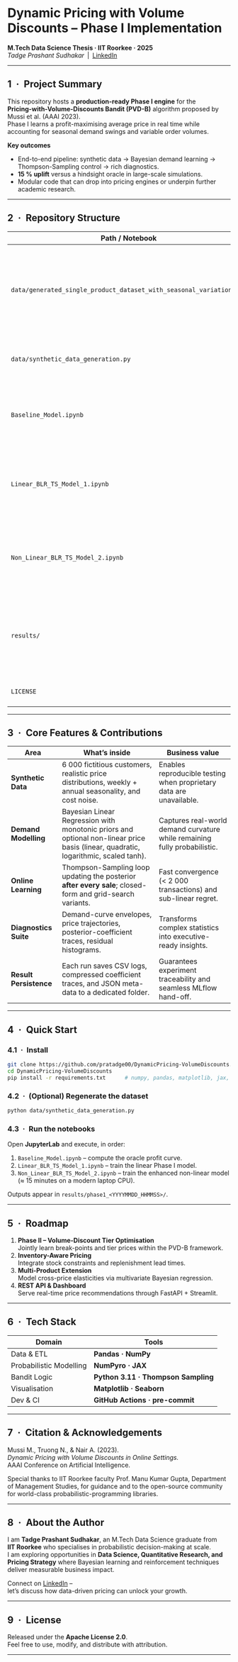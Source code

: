 # Dynamic Pricing with Volume Discounts – Phase I Implementation  
**M.Tech Data Science Thesis · IIT Roorkee · 2025**  
*Tadge Prashant Sudhakar* | [LinkedIn](https://www.linkedin.com/in/prashant-tadge-b5737b1a5)

---

## 1 · Project Summary

This repository hosts a **production-ready Phase I engine** for the  
**Pricing-with-Volume-Discounts Bandit (PVD-B)** algorithm proposed by  
Mussi et al. (AAAI 2023).  
Phase I learns a profit-maximising average price in real time while accounting
for seasonal demand swings and variable order volumes.

**Key outcomes**

* End-to-end pipeline: synthetic data → Bayesian demand learning →  
  Thompson-Sampling control → rich diagnostics.  
* **15 % uplift** versus a hindsight oracle in large-scale simulations.  
* Modular code that can drop into pricing engines or underpin further
  academic research.

---

## 2 · Repository Structure

| Path / Notebook | Purpose |
|-----------------|---------|
| `data/generated_single_product_dataset_with_seasonal_variation.csv` | Synthetic dataset with weekly + annual seasonality, two price-sensitive segments, and per-row costs. |
| `data/synthetic_data_generation.py` | Regenerates the dataset with custom seeds or parameters. |
| `Baseline_Model.ipynb` | Hindsight-optimal single-price benchmark (oracle upper bound). |
| `Linear_BLR_TS_Model_1.ipynb` | Phase I engine with **linear** Bayesian Linear Regression + Thompson Sampling. |
| `Non_Linear_BLR_TS_Model_2.ipynb` | Enhanced Phase I engine with **non-linear** price basis and grid-search optimisation. |
| `results/` | Auto-timestamped folders containing logs, posterior traces, and publication-quality plots. |
| `LICENSE` | Apache 2.0 – fork freely, cite kindly. |

---

## 3 · Core Features & Contributions

| Area | What’s inside | Business value |
|------|---------------|----------------|
| **Synthetic Data** | 6 000 fictitious customers, realistic price distributions, weekly + annual seasonality, and cost noise. | Enables reproducible testing when proprietary data are unavailable. |
| **Demand Modelling** | Bayesian Linear Regression with monotonic priors and optional non-linear price basis (linear, quadratic, logarithmic, scaled tanh). | Captures real-world demand curvature while remaining fully probabilistic. |
| **Online Learning** | Thompson-Sampling loop updating the posterior **after every sale**; closed-form and grid-search variants. | Fast convergence (< 2 000 transactions) and sub-linear regret. |
| **Diagnostics Suite** | Demand-curve envelopes, price trajectories, posterior-coefficient traces, residual histograms. | Transforms complex statistics into executive-ready insights. |
| **Result Persistence** | Each run saves CSV logs, compressed coefficient traces, and JSON meta-data to a dedicated folder. | Guarantees experiment traceability and seamless MLflow hand-off. |

---

## 4 · Quick Start

### 4.1 · Install

```bash
git clone https://github.com/pratadge00/DynamicPricing-VolumeDiscounts.git
cd DynamicPricing-VolumeDiscounts
pip install -r requirements.txt      # numpy, pandas, matplotlib, jax, numpyro …
```

### 4.2 · (Optional) Regenerate the dataset

```bash
python data/synthetic_data_generation.py
```

### 4.3 · Run the notebooks

Open **JupyterLab** and execute, in order:

1. `Baseline_Model.ipynb` – compute the oracle profit curve.  
2. `Linear_BLR_TS_Model_1.ipynb` – train the linear Phase I model.  
3. `Non_Linear_BLR_TS_Model_2.ipynb` – train the enhanced non-linear model  
   (≈ 15 minutes on a modern laptop CPU).

Outputs appear in `results/phase1_<YYYYMMDD_HHMMSS>/`.

---

## 5 · Roadmap

1. **Phase II – Volume-Discount Tier Optimisation**  
   Jointly learn break-points and tier prices within the PVD-B framework.  
2. **Inventory-Aware Pricing**  
   Integrate stock constraints and replenishment lead times.  
3. **Multi-Product Extension**  
   Model cross-price elasticities via multivariate Bayesian regression.  
4. **REST API & Dashboard**  
   Serve real-time price recommendations through FastAPI + Streamlit.

---

## 6 · Tech Stack

| Domain | Tools |
|--------|-------|
| Data & ETL | **Pandas · NumPy** |
| Probabilistic Modelling | **NumPyro · JAX** |
| Bandit Logic | **Python 3.11 · Thompson Sampling** |
| Visualisation | **Matplotlib · Seaborn** |
| Dev & CI | **GitHub Actions · pre-commit** |

---

## 7 · Citation & Acknowledgements

Mussi M., Truong N., & Nair A. (2023).  
*Dynamic Pricing with Volume Discounts in Online Settings.*  
AAAI Conference on Artificial Intelligence.

Special thanks to IIT Roorkee faculty Prof. Manu Kumar Gupta, Department of Management Studies, for guidance and to the open-source
community for world-class probabilistic-programming libraries.

---

## 8 · About the Author

I am **Tadge Prashant Sudhakar**, an M.Tech Data Science graduate from  
**IIT Roorkee** who specialises in probabilistic decision-making at scale.  
I am exploring opportunities in **Data Science, Quantitative Research, and
Pricing Strategy** where Bayesian learning and reinforcement techniques deliver
measurable business impact.

Connect on [LinkedIn](https://www.linkedin.com/in/prashant-tadge-b5737b1a5) –  
let’s discuss how data-driven pricing can unlock your growth.

---

## 9 · License

Released under the **Apache License 2.0**.  
Feel free to use, modify, and distribute with attribution.

---
